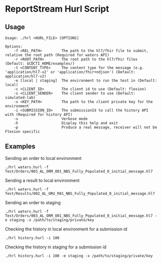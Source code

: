 # ReportStream Hurl Script

## Usage

```
Usage: ./hrl <HURL_FILE> [OPTIONS]

Options:
    -f <REL_PATH>         The path to the hl7/fhir file to submit, relative the root path (Required for waters API)
    -r <ROOT_PATH>        The root path to the hl7/fhir files (Default: $CDCTI_HOME/examples/)
    -t <CONTENT_TYPE>     The content type for the message (e.g. 'application/hl7-v2' or 'application/fhir+ndjson') (Default: application/hl7-v2)
    -e [local | staging]  The environment to run the test in (Default: local)
    -c <CLIENT_ID>        The client id to use (Default: flexion)
    -s <CLIENT_SENDER>    The client sender to use (Default: simulated-lab)
    -x <KEY_PATH>         The path to the client private key for the environment
    -i <SUBMISSION_ID>    The submissionId to call the history API with (Required for history API)
    -v                    Verbose mode
    -h                    Display this help and exit
    -p                    Produce a real message, receiver will not be Flexion specific
```

## Examples

Sending an order to local environment
```
./hrl waters.hurl -f Test/Orders/003_AL_ORM_O01_NBS_Fully_Populated_0_initial_message.hl7
```

Sending a result to local environment
```
./hrl waters.hurl -f Test/Results/002_AL_ORU_R01_NBS_Fully_Populated_0_initial_message.hl7
```

Sending an order to staging
```
./hrl waters.hurl -f Test/Orders/003_AL_ORM_O01_NBS_Fully_Populated_0_initial_message.hl7 -e staging -x /path/to/staging/private/key
```

Checking the history in local environment for a submission id
```
./hrl history.hurl -i 100
```

Checking the history in staging for a submission id
```
./hrl history.hurl -i 100 -e staging -x /path/to/staging/private/key
```
